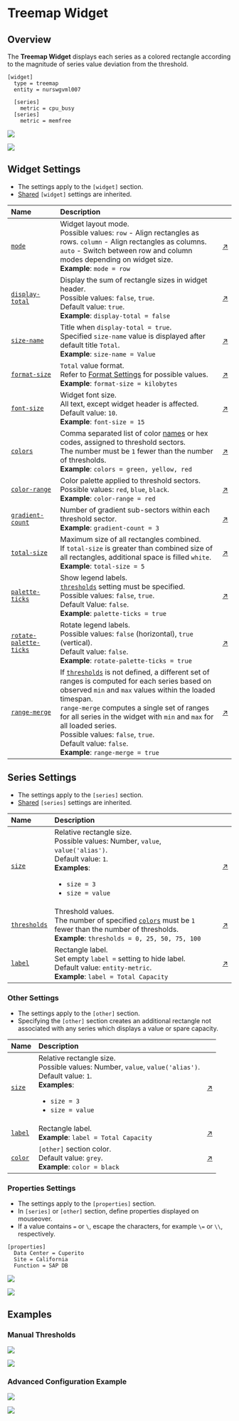 # Treemap Widget

## Overview

The **Treemap Widget** displays each series as a colored rectangle according to the magnitude of series value deviation from the threshold.

```ls
[widget]
  type = treemap
  entity = nurswgvml007

  [series]
    metric = cpu_busy
  [series]
    metric = memfree
```

![](./images/treemap-widget-title.png)

[![](../../images/button.png)](https://apps.axibase.com/chartlab/a48c397d)

## Widget Settings

* The settings apply to the `[widget]` section.
* [Shared](../shared/README.md#widget-settings) `[widget]` settings are inherited.

Name | Description | &nbsp;
:--|:--|:--
<a name="mode"></a>[`mode`](#mode)|Widget layout mode.<br>Possible values: `row` - Align rectangles as rows. `column` - Align rectangles as columns. `auto` - Switch between row and column modes depending on widget size.<br>**Example**: `mode = row`|[↗](https://apps.axibase.com/chartlab/700f826e)
<a name="display-total"></a>[`display-total`](#display-total)|Display the sum of rectangle sizes in widget header.<br>Possible values: `false`, `true`.<br>Default value: `true`.<br>**Example**: `display-total = false`|[↗](https://apps.axibase.com/chartlab/a6226b0b)
<a name="size-name"></a>[`size-name`](#size-name)|Title when `display-total = true`.<br>Specified `size-name` value is displayed after default title `Total`.<br>**Example**: `size-name = Value`|[↗](https://apps.axibase.com/chartlab/f3fcf62f)
<a name="format-size"></a>[`format-size`](#format-size)|`Total` value format.<br>Refer to [Format Settings](../../syntax/format-settings.md) for possible values.<br>**Example**: `format-size = kilobytes`|[↗](https://apps.axibase.com/chartlab/f57883b3) |
<a name="font-size"></a>[`font-size`](#font-size)|Widget font size.<br>All text, except widget header is affected.<br>Default value: `10`.<br>**Example**: `font-size = 15` |[↗](https://apps.axibase.com/chartlab/51280d1e)
<a name="colors"></a>[`colors`](#colors)| Comma separated list of color [names](https://en.wikipedia.org/wiki/Web_colors) or hex codes, assigned to threshold sectors.<br>The number must be `1` fewer than the number of thresholds.<br>**Example**: `colors = green, yellow, red`| [↗](https://apps.axibase.com/chartlab/fcc28103)
<a name="color-range"></a>[`color-range`](#color-range)|Color palette applied to threshold sectors.<br>Possible values: `red`, `blue`, `black`.<br>**Example**: `color-range = red`|[↗](https://apps.axibase.com/chartlab/b31934ee)
<a name="gradient-count"></a>[`gradient-count`](#gradient-count)|Number of gradient sub-sectors within each threshold sector.<br>**Example**: `gradient-count = 3`|[↗](https://apps.axibase.com/chartlab/5f5f561e)
<a name="total-size"></a>[`total-size`](#total-size)|Maximum size of all rectangles combined.<br>If `total-size` is greater than combined size of all rectangles, additional space is filled `white`.<br>**Example**: `total-size = 5`|[↗](https://apps.axibase.com/chartlab/41d113c0)
<a name="palette-ticks"></a>[`palette-ticks`](#palette-ticks) | Show legend labels.<br>[`thresholds`](#thresholds) setting must be specified.<br>Possible values: `false`, `true`.<br>Default Value: `false`.<br>**Example**:  `palette-ticks = true` | [↗](https://apps.axibase.com/chartlab/4405c174)
<a name="rotate-palette-ticks"></a>[`rotate-palette-ticks`](#rotate-palette-ticks)| Rotate legend labels.<br>Possible values: `false` (horizontal), `true` (vertical).<br>Default value: `false`.<br>**Example**: `rotate-palette-ticks = true`| [↗](https://apps.axibase.com/chartlab/44c25e28)
<a name="range-merge"></a>[`range-merge`](#range-merge)| If [`thresholds`](#thresholds) is not defined, a different set of ranges is computed for each series based on observed `min` and `max` values within the loaded timespan.<br>`range-merge` computes a single set of ranges for all series in the widget with `min` and `max` for all loaded series.<br>Possible values: `false`, `true`.<br>Default value: `false`.<br>**Example**: `range-merge = true` | [↗](https://apps.axibase.com/chartlab/ec04af71)

## Series Settings

* The settings apply to the `[series]` section.
* [Shared](../shared/README.md#series-settings) `[series]` settings are inherited.

Name | Description | &nbsp;
:--|:--|:--
<a name="size"></a>[`size`](#size)|Relative rectangle size.<br>Possible values: Number, `value`, `value('alias')`.<br>Default value: `1`.<br>**Examples**:<ul><li>`size = 3`<li>`size = value`</ul>|[↗](https://apps.axibase.com/chartlab/76515697)
<a name="thresholds"></a>[`thresholds`](#thresholds)| Threshold values.<br>The number of specified [`colors`](#colors) must be `1` fewer than the number of thresholds.<br>**Example**: `thresholds = 0, 25, 50, 75, 100`| [↗](https://apps.axibase.com/chartlab/87efaf08)
<a name="label"></a>[`label`](#label) | Rectangle label.<br>Set empty `label =` setting to hide label.<br>Default value: `entity-metric`.<br>**Example**: `label = Total Capacity`|[↗](https://apps.axibase.com/chartlab/d2362a0b)

### Other Settings

* The settings apply to the `[other]` section.
* Specifying the `[other]` section creates an additional rectangle not associated with any series which displays a value or spare capacity.

Name | Description | &nbsp;
:--|:--|:--
<a name="size"></a>[`size`](#size)|Relative rectangle size.<br>Possible values: Number, `value`, `value('alias')`.<br>Default value: `1`.<br>**Examples**:<ul><li>`size = 3`<li>`size = value`</ul>|[↗](https://apps.axibase.com/chartlab/8d7286fe)
<a name="label"></a>[`label`](#label) | Rectangle label.<br>**Example**: `label = Total Capacity`|[↗](https://apps.axibase.com/chartlab/7f4d239c)
<a name="color"></a>[`color`](#color) | `[other]` section color.<br>Default value: `grey`.<br>**Example**: `color = black`|[↗](https://apps.axibase.com/chartlab/60b058e8)

### Properties Settings

* The settings apply to the `[properties]` section.
* In `[series]` or `[other]` section, define properties displayed on mouseover.
* If a value contains `=` or `\`, escape the characters, for example `\=` or `\\`, respectively.

```ls
[properties]
  Data Center = Cuperito
  Site = California
  Function = SAP DB
```

![](./images/series-tooltip.png)

[![](../../images/button.png)](https://apps.axibase.com/chartlab/b686fb79)

## Examples

### Manual Thresholds

![](./images/manual-thresholds.png)

[![](../../images/button.png)](https://apps.axibase.com/chartlab/014e0cbe)

### Advanced Configuration Example

![](./images/thresholds-sizes.png)

[![](../../images/button.png)](https://apps.axibase.com/chartlab/3bedad3f)